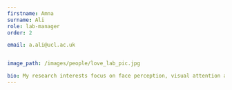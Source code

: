 ```yaml
---
firstname: Amna
surname: Ali
role: lab-manager
order: 2

email: a.ali@ucl.ac.uk


image_path: /images/people/love_lab_pic.jpg

bio: My research interests focus on face perception, visual attention and decision making. More specifically, I am interested in how humans form first impressions, visual attentional patterns and rank-based decision making with an emphasis on brain imaging analysis techniques. My most recent project studied the effects of choice judgments on the brain, using multivariate representational similarity models to see patterns of face-selection when forming first impressions. In the past, I have also worked on drug testing and how different hormones affect the brain. My interests in cognitive neuroscience expand over fMRI, MEG and eye-tracking experiments.
---
```

